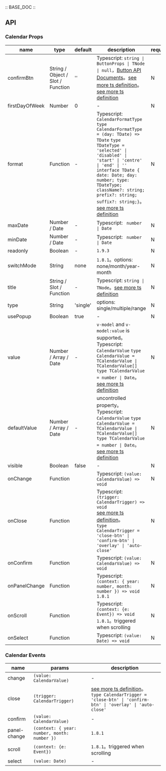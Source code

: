 :: BASE_DOC ::

## API

### Calendar Props

name | type | default | description | required
-- | -- | -- | -- | --
confirmBtn | String / Object / Slot / Function | '' | Typescript: `string \| ButtonProps \| TNode \| null`，[Button API Documents](./button?tab=api)。[see more ts definition](https://github.com/Tencent/tdesign-mobile-vue/blob/develop/src/common.ts)。[see more ts definition](https://github.com/Tencent/tdesign-mobile-vue/tree/develop/src/calendar/type.ts) | N
firstDayOfWeek | Number | 0 | \- | N
format | Function | - | Typescript: `CalendarFormatType ` `type CalendarFormatType = (day: TDate) => TDate` `type TDateType = 'selected' \| 'disabled' \| 'start' \| 'centre' \| 'end' \| ''` `interface TDate { date: Date; day: number; type: TDateType; className?: string; prefix?: string; suffix?: string;}`。[see more ts definition](https://github.com/Tencent/tdesign-mobile-vue/tree/develop/src/calendar/type.ts) | N
maxDate | Number / Date | - | Typescript: ` number \| Date` | N
minDate | Number / Date | - | Typescript: ` number \| Date` | N
readonly | Boolean | - | `1.9.3` | N
switchMode | String | none | `1.8.1`。options: none/month/year-month | N
title | String / Slot / Function | - | Typescript: `string \| TNode`。[see more ts definition](https://github.com/Tencent/tdesign-mobile-vue/blob/develop/src/common.ts) | N
type | String | 'single' | options: single/multiple/range | N
usePopup | Boolean | true | \- | N
value | Number / Array / Date | - | `v-model` and `v-model:value` is supported。Typescript: `CalendarValue` `type CalendarValue = TCalendarValue \| TCalendarValue[]` `type TCalendarValue = number \| Date`。[see more ts definition](https://github.com/Tencent/tdesign-mobile-vue/tree/develop/src/calendar/type.ts) | N
defaultValue | Number / Array / Date | - | uncontrolled property。Typescript: `CalendarValue` `type CalendarValue = TCalendarValue \| TCalendarValue[]` `type TCalendarValue = number \| Date`。[see more ts definition](https://github.com/Tencent/tdesign-mobile-vue/tree/develop/src/calendar/type.ts) | N
visible | Boolean | false | \- | N
onChange | Function |  | Typescript: `(value: CalendarValue) => void`<br/> | N
onClose | Function |  | Typescript: `(trigger: CalendarTrigger) => void`<br/>[see more ts definition](https://github.com/Tencent/tdesign-mobile-vue/tree/develop/src/calendar/type.ts)。<br/>`type CalendarTrigger = 'close-btn' \| 'confirm-btn' \| 'overlay' \| 'auto-close'`<br/> | N
onConfirm | Function |  | Typescript: `(value: CalendarValue) => void`<br/> | N
onPanelChange | Function |  | Typescript: `(context: { year: number, month: number }) => void`<br/>`1.8.1` | N
onScroll | Function |  | Typescript: `(context: {e: Event}) => void`<br/>`1.8.1`。triggered when scrolling | N
onSelect | Function |  | Typescript: `(value: Date) => void`<br/> | N

### Calendar Events

name | params | description
-- | -- | --
change | `(value: CalendarValue)` | \-
close | `(trigger: CalendarTrigger)` | [see more ts definition](https://github.com/Tencent/tdesign-mobile-vue/tree/develop/src/calendar/type.ts)。<br/>`type CalendarTrigger = 'close-btn' \| 'confirm-btn' \| 'overlay' \| 'auto-close'`<br/>
confirm | `(value: CalendarValue)` | \-
panel-change | `(context: { year: number, month: number })` | `1.8.1`
scroll | `(context: {e: Event})` | `1.8.1`。triggered when scrolling
select | `(value: Date)` | \-
